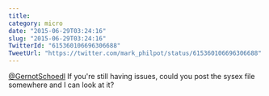```yaml
---
title: 
category: micro
date: "2015-06-29T03:24:16"
slug: "2015-06-29T03:24:16"
TwitterId: "615360106696306688"
TweetUrl: "https://twitter.com/mark_philpot/status/615360106696306688"
---
```


[@GernotSchoedl](https://twitter.com/GernotSchoedl) If you're still having
issues, could you post the sysex file somewhere and I can look at it?
